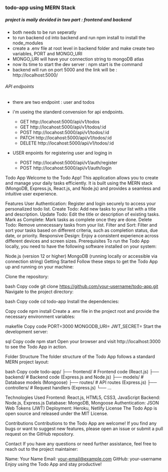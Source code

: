 ### todo-app using MERN Stack

##### project is maily devided in two part : frontend and backend

- both needs to be run seperatly
- to run backend cd into backend and run npm install to install the node_modules
- create a .env file at root level in backend folder and make create two variables, PORT and MONGO_URI
- MONGO_URI will have your connection string to mongoDB atlas
- now its time to start the dev server : npm start is the command
- backend will run on port 5000 and the link will be : http://localhost:5000/

###### API endpoints

- there are two endpoint : user and todos
- i'm useing the standerd convension for api endpoints.

  - GET http://locahost:5000/api/v1/todos
  - GET http://locahost:5000/api/v1/todos/:id
  - POST http://locahost:5000/api/v1/todos/:id
  - PATCH http://locahost:5000/api/v1/todos/:id
  - DELETE http://locahost:5000/api/v1/todos/:id

- USER enpoints for registering user and loging in
  - POST http://locahost:5000/api/v1/auth/register
  - POST http://locahost:5000/api/v1/auth/login

Todo App
Welcome to the Todo App! This application allows you to create and manage your daily tasks efficiently. It is built using the MERN stack (MongoDB, Express.js, React.js, and Node.js) and provides a seamless and intuitive user experience.

Features
User Authentication: Register and login securely to access your personalized todo list.
Create Todo: Add new tasks to your list with a title and description.
Update Todo: Edit the title or description of existing tasks.
Mark as Complete: Mark tasks as complete once they are done.
Delete Todo: Remove unnecessary tasks from your list.
Filter and Sort: Filter and sort your tasks based on different criteria, such as completion status, due date, or priority.
Responsive Design: Enjoy a consistent experience across different devices and screen sizes.
Prerequisites
To run the Todo App locally, you need to have the following software installed on your system:

Node.js (version 12 or higher)
MongoDB (running locally or accessible via connection string)
Getting Started
Follow these steps to get the Todo App up and running on your machine:

Clone the repository:

bash
Copy code
git clone https://github.com/your-username/todo-app.git
Navigate to the project directory:

bash
Copy code
cd todo-app
Install the dependencies:

Copy code
npm install
Create a .env file in the project root and provide the necessary environment variables:

makefile
Copy code
PORT=3000
MONGODB_URI=<your-mongodb-connection-string>
JWT_SECRET=<your-jwt-secret>
Start the development server:

sql
Copy code
npm start
Open your browser and visit http://localhost:3000 to see the Todo App in action.

Folder Structure
The folder structure of the Todo App follows a standard MERN project layout:

bash
Copy code
todo-app/
├── frontend/ # Frontend code (React.js)
├── backend/ # Backend code (Express.js and Node.js)
├── models/ # Database models (Mongoose)
├── routes/ # API routes (Express.js)
├── controllers/ # Request handlers (Express.js)
└── ...

Technologies Used
Frontend: React.js, HTML5, CSS3, JavaScript
Backend: Node.js, Express.js
Database: MongoDB, Mongoose
Authentication: JSON Web Tokens (JWT)
Deployment: Heroku, Netlify
License
The Todo App is open source and released under the MIT License.

Contributions
Contributions to the Todo App are welcome! If you find any bugs or want to suggest new features, please open an issue or submit a pull request on the GitHub repository.

Contact
If you have any questions or need further assistance, feel free to reach out to the project maintainer:

Name: Your Name
Email: your-email@example.com
GitHub: your-username
Enjoy using the Todo App and stay productive!
